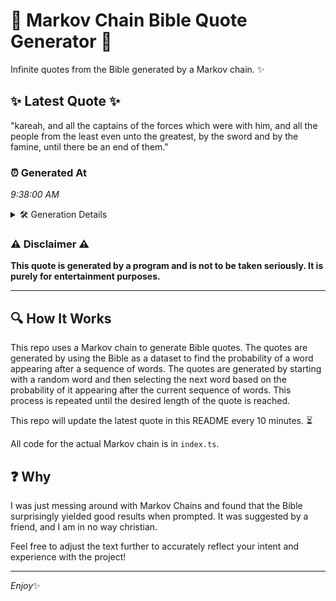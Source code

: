 # 📖 Markov Chain Bible Quote Generator 📖

Infinite quotes from the Bible generated by a Markov chain. ✨

## ✨ Latest Quote ✨
"kareah, and all the captains of the forces which were with him, and all the people from the least even unto the greatest, by the sword and by the famine, until there be an end of them."

### ⏰ Generated At
*9:38:00 AM*

<details>
    <summary>🛠️ Generation Details</summary>
    <p>
        <strong>🌱 Seed:</strong> kareah,<br>
        <strong>🔄 Iterations:</strong> 36<br>
        <strong>📜 Context History:</strong><br>[ kareah, ]: and<br>[ kareah,, and ]: all<br>[ kareah,, and, all ]: the<br>[ kareah,, and, all, the ]: captains<br>[ kareah,, and, all, the, captains ]: of<br>[ kareah,, and, all, the, captains, of ]: the<br>[ and, all, the, captains, of, the ]: forces<br>[ all, the, captains, of, the, forces ]: which<br>[ the, captains, of, the, forces, which ]: were<br>[ captains, of, the, forces, which, were ]: with<br>[ of, the, forces, which, were, with ]: him,<br>[ the, forces, which, were, with, him, ]: and<br>[ forces, which, were, with, him,, and ]: all<br>[ which, were, with, him,, and, all ]: the<br>[ were, with, him,, and, all, the ]: people<br>[ with, him,, and, all, the, people ]: from<br>[ him,, and, all, the, people, from ]: the<br>[ and, all, the, people, from, the ]: least<br>[ all, the, people, from, the, least ]: even<br>[ the, people, from, the, least, even ]: unto<br>[ people, from, the, least, even, unto ]: the<br>[ from, the, least, even, unto, the ]: greatest,<br>[ the, least, even, unto, the, greatest, ]: by<br>[ least, even, unto, the, greatest,, by ]: the<br>[ even, unto, the, greatest,, by, the ]: sword<br>[ unto, the, greatest,, by, the, sword ]: and<br>[ the, greatest,, by, the, sword, and ]: by<br>[ greatest,, by, the, sword, and, by ]: the<br>[ by, the, sword, and, by, the ]: famine,<br>[ the, sword, and, by, the, famine, ]: until<br>[ sword, and, by, the, famine,, until ]: there<br>[ and, by, the, famine,, until, there ]: be<br>[ by, the, famine,, until, there, be ]: an<br>[ the, famine,, until, there, be, an ]: end<br>[ famine,, until, there, be, an, end ]: of<br>[ until, there, be, an, end, of ]: them.<br>
    </p>
</details>

### ⚠️ Disclaimer ⚠️
**This quote is generated by a program and is not to be taken seriously. It is purely for entertainment purposes.**

---

## 🔍 How It Works

This repo uses a Markov chain to generate Bible quotes. The quotes are generated by using the Bible as a dataset to find the probability of a word appearing after a sequence of words. The quotes are generated by starting with a random word and then selecting the next word based on the probability of it appearing after the current sequence of words. This process is repeated until the desired length of the quote is reached.

This repo will update the latest quote in this README every 10 minutes. ⏳

All code for the actual Markov chain is in `index.ts`.

## ❓ Why

I was just messing around with Markov Chains and found that the Bible surprisingly yielded good results when prompted. 
It was suggested by a friend, and I am in no way christian.

Feel free to adjust the text further to accurately reflect your intent and experience with the project!

---

*Enjoy*✨
